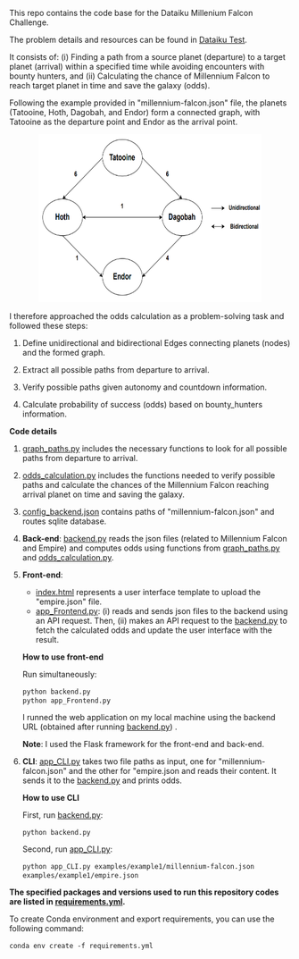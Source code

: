 This repo contains the code base for the Dataiku Millenium Falcon Challenge.

The problem details and resources can be found in [Dataiku Test](https://github.com/dataiku/millenium-falcon-challenge).

It consists of: (i) Finding a path from a source planet (departure) to a target planet (arrival) within a specified time 
while avoiding encounters with bounty hunters, and (ii) Calculating the chance of Millennium Falcon to reach target planet in 
time and save the galaxy (odds).


Following the example provided in "millennium-falcon.json" file, the planets (Tatooine, Hoth, Dagobah, and Endor) form a connected graph, 
with Tatooine as the departure point and Endor as the arrival point. 

<p align="center">
<img src="images/planets_graph.PNG" width="400" height="300">
</p>

I therefore approached the odds calculation as a problem-solving task and followed these steps:

1. Define unidirectional and bidirectional Edges connecting planets (nodes) and the formed graph.

2. Extract all possible paths from departure to arrival.

3. Verify possible paths given autonomy and countdown information.

4. Calculate probability of success (odds) based on bounty_hunters information.

 
**Code details** 

1. [graph_paths.py](./utils/graph_paths.py) includes the necessary functions to look for all possible paths from departure to arrival.

2. [odds_calculation.py](./utils/odds_calculation.py) includes the functions needed to verify possible
paths and calculate the chances of the Millennium Falcon reaching arrival planet on time and saving the galaxy. 

3. [config_backend.json](./config_files/config_backend.json) contains paths of "millennium-falcon.json" and routes sqlite database.

4. **Back-end**: [backend.py](./backend.py) reads the json files (related to Millennium Falcon and Empire) and 
computes odds using functions from [graph_paths.py](./utils/graph_paths.py) and [odds_calculation.py](./utils/odds_calculation.py).

5. **Front-end**:
   - [index.html](./templates/index.html) represents a user interface template to upload the "empire.json" file.
   - [app_Frontend.py](./app_Frontend.py): (i) reads and sends json files to the backend using an API request. Then,
   (ii) makes an API request to the [backend.py](./backend.py) to fetch the calculated odds and update the user interface with the result.

   **How to use front-end**

   Run simultaneously: 
   ```
   python backend.py
   python app_Frontend.py
   ```
   I runned the web application on my local machine using the backend URL (obtained after running [backend.py](./backend.py)) .

   **Note**: I used the Flask framework for the front-end and back-end.


6. **CLI**: [app_CLI.py](./app_CLI.py) takes two file paths as input, one for "millennium-falcon.json" and the other for "empire.json 
and reads their content. It sends it to the [backend.py](./backend.py) and prints odds.

   **How to use CLI** 

   First, run [backend.py](./backend.py):
   ```
   python backend.py
   ```

   Second, run [app_CLI.py](./app_CLI.py):
   ```
   python app_CLI.py examples/example1/millennium-falcon.json examples/example1/empire.json
   ```

**The specified packages and versions used to run this repository codes are listed in [requirements.yml](./requirements.yml).**
 
To create Conda environment and export requirements, you can use the following command:
```
conda env create -f requirements.yml
```
